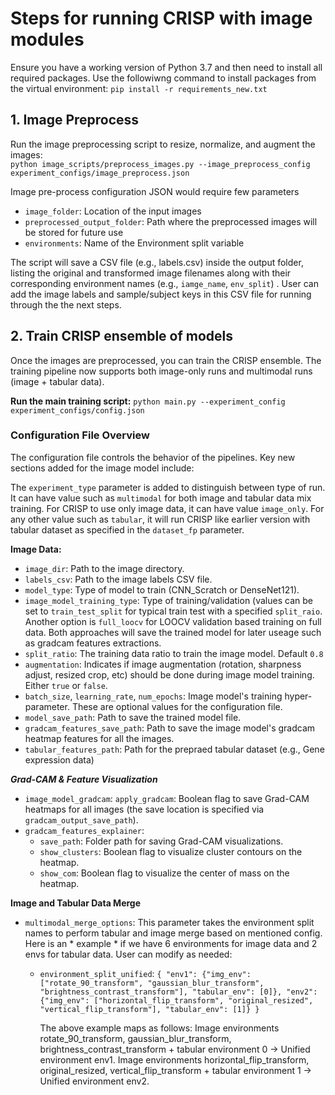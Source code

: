 # Steps for running CRISP with image modules

Ensure you have a working version of Python 3.7 and then need to install all required packages. Use the followiwng command to install packages from the virtual environment:
`pip install -r requirements_new.txt`

## 1. Image Preprocess
Run the image preprocessing script to resize, normalize, and augment the images:\
`python image_scripts/preprocess_images.py --image_preprocess_config experiment_configs/image_preprocess.json`

Image pre-process configuration JSON would require few parameters
  - `image_folder`: Location of the input images
  - `preprocessed_output_folder`: Path where the preprocessed images will be stored for future use
  - `environments`: Name of the Environment split variable

The script will save a CSV file (e.g., labels.csv) inside the output folder, listing the original and transformed image filenames along with their corresponding environment names (e.g., `iamge_name`, `env_split`) . User can add the image labels and sample/subject keys in this CSV file for running through the the next steps. 

## 2. Train CRISP ensemble of models
Once the images are preprocessed, you can train the CRISP ensemble. The training pipeline now supports both image-only runs and multimodal runs (image + tabular data).

**Run the main training script:**
`python main.py --experiment_config experiment_configs/config.json`

### Configuration File Overview
The configuration file controls the behavior of the pipelines. Key new sections added for the image model include:

The `experiment_type` parameter is added to distinguish between type of run. It can have value such as `multimodal` for both image and tabular data mix training. For CRISP to use only image data, it can have value `image_only`. For any other value such as `tabular`, it will run CRISP like earlier version with tabular dataset as specified in the `dataset_fp` parameter.

**Image Data:** 
  - `image_dir`: Path to the image directory.
  - `labels_csv`: Path to the image labels CSV file.
  - `model_type`: Type of model to train (CNN_Scratch or DenseNet121).
  - `image_model_training_type`: Type of training/validation (values can be set to `train_test_split` for typical train test with a specified `split_raio`. Another option is `full_loocv` for LOOCV validation based training on full data. Both approaches will save the trained model for later useage such as gradcam features extractions.
  - `split_ratio`: The training data ratio to train the image model. Default `0.8`
  - `augmentation`: Indicates if image augmentation (rotation, sharpness adjust, resized crop, etc) should be done during image model training. Either `true` or `false`.
  - `batch_size`, `learning_rate`, `num_epochs`: Image model's training hyper-parameter. These are optional values for the configuration file.
  - `model_save_path`: Path to save the trained model file.
  - `gradcam_features_save_path`: Path to save the image model's gradcam heatmap features for all the images.
  - `tabular_features_path`: Path for the prepraed tabular dataset (e.g., Gene expression data)

***Grad-CAM & Feature Visualization***
- `image_model_gradcam`:
    `apply_gradcam`: Boolean flag to save Grad-CAM heatmaps for all images (the save location is specified via `gradcam_output_save_path`).
- `gradcam_features_explainer`:
    - `save_path`: Folder path for saving Grad-CAM visualizations.
    - `show_clusters`: Boolean flag to visualize cluster contours on the heatmap.
    - `show_com`: Boolean flag to visualize the center of mass on the heatmap.
 
**Image and Tabular Data Merge**
- `multimodal_merge_options`: This parameter takes the environment split names to perform tabular and image merge based on mentioned config. Here is an * example * if we have 6 environments for image data and 2 envs for tabular data. User can modify as needed:
  - `environment_split_unified`:
    `{
            "env1": {"img_env": ["rotate_90_transform", "gaussian_blur_transform", "brightness_contrast_transform"], "tabular_env": [0]},
            "env2": {"img_env": ["horizontal_flip_transform", "original_resized", "vertical_flip_transform"], "tabular_env": [1]}
        }`
    
    The above example maps as follows:
    Image environments rotate_90_transform, gaussian_blur_transform, brightness_contrast_transform + tabular environment 0 → Unified environment env1.
    Image environments horizontal_flip_transform, original_resized, vertical_flip_transform + tabular environment 1 → Unified environment env2.
